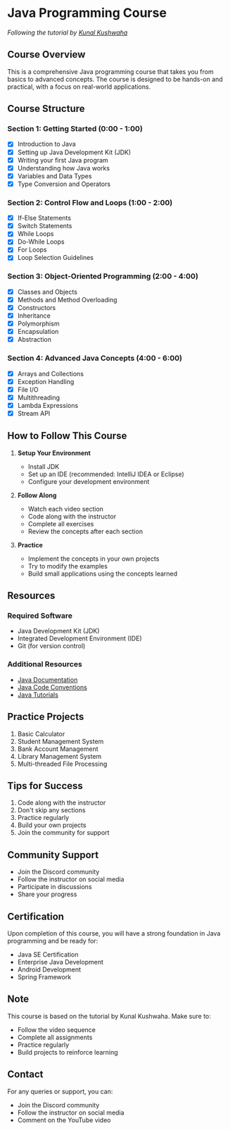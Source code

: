 # Java Programming Course
*Following the tutorial by [Kunal Kushwaha](https://www.youtube.com/watch?v=BGTx91t8q50)*

## Course Overview
This is a comprehensive Java programming course that takes you from basics to advanced concepts. The course is designed to be hands-on and practical, with a focus on real-world applications.

## Course Structure

### Section 1: Getting Started (0:00 - 1:00)
- [x] Introduction to Java
- [x] Setting up Java Development Kit (JDK)
- [x] Writing your first Java program
- [x] Understanding how Java works
- [x] Variables and Data Types
- [x] Type Conversion and Operators

### Section 2: Control Flow and Loops (1:00 - 2:00)
- [x] If-Else Statements
- [x] Switch Statements
- [x] While Loops
- [x] Do-While Loops
- [x] For Loops
- [x] Loop Selection Guidelines

### Section 3: Object-Oriented Programming (2:00 - 4:00)
- [x] Classes and Objects
- [x] Methods and Method Overloading
- [x] Constructors
- [x] Inheritance
- [x] Polymorphism
- [x] Encapsulation
- [x] Abstraction

### Section 4: Advanced Java Concepts (4:00 - 6:00)
- [x] Arrays and Collections
- [x] Exception Handling
- [x] File I/O
- [x] Multithreading
- [x] Lambda Expressions
- [x] Stream API

## How to Follow This Course

1. **Setup Your Environment**
   - Install JDK
   - Set up an IDE (recommended: IntelliJ IDEA or Eclipse)
   - Configure your development environment

2. **Follow Along**
   - Watch each video section
   - Code along with the instructor
   - Complete all exercises
   - Review the concepts after each section

3. **Practice**
   - Implement the concepts in your own projects
   - Try to modify the examples
   - Build small applications using the concepts learned

## Resources

### Required Software
- Java Development Kit (JDK)
- Integrated Development Environment (IDE)
- Git (for version control)

### Additional Resources
- [Java Documentation](https://docs.oracle.com/en/java/)
- [Java Code Conventions](https://www.oracle.com/java/technologies/javase/codeconventions-contents.html)
- [Java Tutorials](https://docs.oracle.com/javase/tutorial/)

## Practice Projects
1. Basic Calculator
2. Student Management System
3. Bank Account Management
4. Library Management System
5. Multi-threaded File Processing

## Tips for Success
1. Code along with the instructor
2. Don't skip any sections
3. Practice regularly
4. Build your own projects
5. Join the community for support

## Community Support
- Join the Discord community
- Follow the instructor on social media
- Participate in discussions
- Share your progress

## Certification
Upon completion of this course, you will have a strong foundation in Java programming and be ready for:
- Java SE Certification
- Enterprise Java Development
- Android Development
- Spring Framework

## Note
This course is based on the tutorial by Kunal Kushwaha. Make sure to:
- Follow the video sequence
- Complete all assignments
- Practice regularly
- Build projects to reinforce learning

## Contact
For any queries or support, you can:
- Join the Discord community
- Follow the instructor on social media
- Comment on the YouTube video
